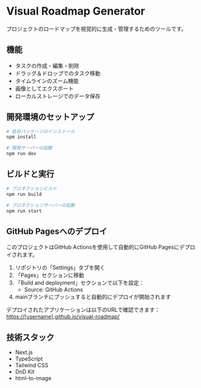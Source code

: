 # Visual Roadmap Generator

プロジェクトのロードマップを視覚的に生成・管理するためのツールです。

## 機能

- タスクの作成・編集・削除
- ドラッグ＆ドロップでのタスク移動
- タイムラインのズーム機能
- 画像としてエクスポート
- ローカルストレージでのデータ保存

## 開発環境のセットアップ

```bash
# 依存パッケージのインストール
npm install

# 開発サーバーの起動
npm run dev
```

## ビルドと実行

```bash
# プロダクションビルド
npm run build

# プロダクションサーバーの起動
npm run start
```

## GitHub Pagesへのデプロイ

このプロジェクトはGitHub Actionsを使用して自動的にGitHub Pagesにデプロイされます。

1. リポジトリの「Settings」タブを開く
2. 「Pages」セクションに移動
3. 「Build and deployment」セクションで以下を設定：
   - Source: GitHub Actions
4. mainブランチにプッシュすると自動的にデプロイが開始されます

デプロイされたアプリケーションは以下のURLで確認できます：<br>
[https://[username].github.io/visual-roadmap/](https://tomodakengo.github.io/visual-roadmap/)

## 技術スタック

- Next.js
- TypeScript
- Tailwind CSS
- DnD Kit
- html-to-image
